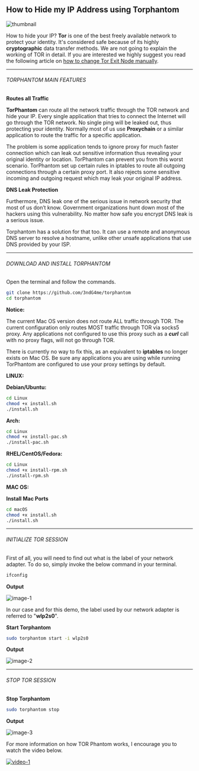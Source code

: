 ## How to Hide my IP Address using Torphantom

![thumbnail](https://raw.githubusercontent.com/neoslab/tutorials/master/thumbnails/171de8b1895e2f4f794f95a0e9c1e138-1920x1080.jpg "Thumbnail")

How to hide your IP? **Tor** is one of the best freely available network to protect your identity. It's considered safe because of its highly **cryptographic** data transfer methods. We are not going to explain the working of TOR in detail. If you are interested we highly suggest you read the following article on [how to change Tor Exit Node manually](https://www.askthehackers.com/how-to-change-tor-exit-node-manually/).

* * *

###### TORPHANTOM MAIN FEATURES

**Routes all Traffic**

**TorPhantom** can route all the network traffic through the TOR network and hide your IP. Every single application that tries to connect the Internet will go through the TOR network. No single ping will be leaked out, thus protecting your identity. Normally most of us use **Proxychain** or a similar application to route the traffic for a specific application.

The problem is some application tends to ignore proxy for much faster connection which can leak out sensitive information thus revealing your original identity or location. TorPhantom can prevent you from this worst scenario. TorPhantom set up certain rules in iptables to route all outgoing connections through a certain proxy port. It also rejects some sensitive incoming and outgoing request which may leak your original IP address.

**DNS Leak Protection**

Furthermore, DNS leak one of the serious issue in network security that most of us don’t know. Government organizations hunt down most of the hackers using this vulnerability. No matter how safe you encrypt DNS leak is a serious issue.

Torphantom has a solution for that too. It can use a remote and anonymous DNS server to resolve a hostname, unlike other unsafe applications that use DNS provided by your ISP.

* * *

###### DOWNLOAD AND INSTALL TORPHANTOM

Open the terminal and follow the commands.

```bash
git clone https://github.com/3ndG4me/torphantom
cd torphantom
```

**Notice:**

The current Mac OS version does not route ALL traffic through TOR. The current configuration only routes MOST traffic through TOR via socks5 proxy. Any applications not configured to use this proxy such as a **_curl_** call with no proxy flags, will not go through TOR.

There is currently no way to fix this, as an equivalent to **iptables** no longer exists on Mac OS. Be sure any applications you are using while running TorPhantom are configured to use your proxy settings by default.

**LINUX:**

**Debian/Ubuntu:**

```bash
cd Linux
chmod +x install.sh
./install.sh
```

**Arch:**

```bash
cd Linux
chmod +x install-pac.sh
./install-pac.sh
```

**RHEL/CentOS/Fedora:**

```bash
cd Linux
chmod +x install-rpm.sh
./install-rpm.sh
```

**MAC OS:**

**Install Mac Ports**

```bash
cd macOS
chmod +x install.sh
./install.sh
```

* * *

###### INITIALIZE TOR SESSION

First of all, you will need to find out what is the label of your network adapter. To do so, simply invoke the below command in your terminal.

```bash
ifconfig
```

**Output**

![image-1](https://raw.githubusercontent.com/neoslab/tutorials/master/medias/171de8b1895e2f4f794f95a0e9c1e138-1.png "Image-1")

In our case and for this demo, the label used by our network adapter is referred to "**wlp2s0**".

**Start Torphantom**

```bash
sudo torphantom start -i wlp2s0
```

**Output**

![image-2](https://raw.githubusercontent.com/neoslab/tutorials/master/medias/171de8b1895e2f4f794f95a0e9c1e138-2.png "Image-2")

* * *

###### STOP TOR SESSION

**Stop Torphantom**

```bash
sudo torphantom stop
```

**Output**

![image-3](https://raw.githubusercontent.com/neoslab/tutorials/master/medias/171de8b1895e2f4f794f95a0e9c1e138-3.png "Image-3")

For more information on how TOR Phantom works, I encourage you to watch the video below.

[![video-1](https://i3.ytimg.com/vi/tQqSAOwJsW8/maxresdefault.jpg)](https://www.youtube.com/watch?v=tQqSAOwJsW8)
